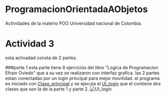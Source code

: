 # ProgramacionOrientadaAObjetos
Actividades de la materio POO Universidad nacional de Colombia.

# Actividad 3
esta activadad consta de 2 partes.

###parte 1
esta parte tiene 8 ejercicios del libro "Logica de Programacion Efrain Oviedo" que a su vez se realizaron con interfaz grafica. las 2 partes estan conectadas por un login principal para mejor movilidad.
el programa es iniciado con [Clase_principal](http://https://github.com/Cristian-MarinUn/ProgramacionOrientadaAObjetos/blob/main/src/login/loginClass.java "Clase_principal")
y se ejecuta el  [UI_login](http://https://github.com/Cristian-MarinUn/ProgramacionOrientadaAObjetos/blob/main/src/login/UI_login.java "UI_login") que el contiene dos clases que son la de la parte 1 y parte 2.
![UI_login](ProgramacionOrientadaAObjetos/img_interfaz/UI_login.png "UI_login")
